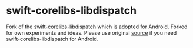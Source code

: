 # swift-corelibs-libdispatch

Fork of the [swift-corelibs-libdispatch](https://github.com/SwiftJava/swift-corelibs-libdispatch) which is adopted for Android. Forked for own experiments and ideas. Please use original [source](https://github.com/SwiftJava/swift-corelibs-libdispatch) if you need swift-corelibs-libdispatch for Android.
